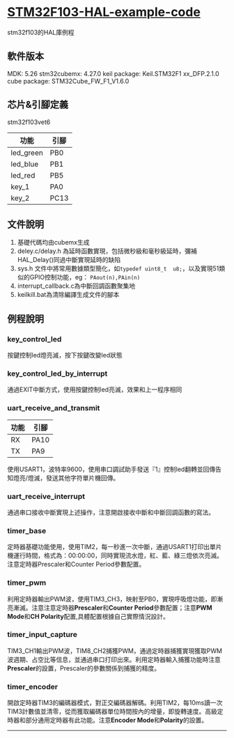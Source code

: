 # [STM32F103-HAL-example-code](https://github.com/StrangeChen/STM32F103-HAL-example-code)
stm32f103的HAL庫例程


## 軟件版本
MDK: 5.26
stm32cubemx: 4.27.0
keil package: Keil.STM32F1 xx_DFP.2.1.0
cube package: STM32Cube_FW_F1_V1.6.0
## 芯片&引腳定義
stm32f103vet6

|功能|引腳|
|---|---|
|led_green|PB0|
|led_blue|PB1|
|led_red |PB5|
|key_1|PA0|
|key_2|PC13|
## 文件說明
1. 基礎代碼均由cubemx生成
2. deley.c/delay.h 為延時函數實現，包括微秒級和毫秒級延時，彌補HAL_Delay()同過中斷實現延時的缺陷
3. sys.h 文件中將常用數據類型簡化，如`typedef uint8_t  u8;`，以及實現51類似的GPIO控制功能，eg：	`PAout(n),PAin(n) `
4. interrupt_callback.c為中斷回調函數聚集地
5. keilkill.bat為清除編譯生成文件的腳本
## 例程說明
### key_control_led
按鍵控制led燈亮滅，按下按鍵改變led狀態
### key_control_led_by_interrupt
通過EXIT中斷方式，使用按鍵控制led亮滅，效果和上一程序相同
### uart_receive_and_transmit
|功能 |引腳 |
|---|----|
|RX|PA10|
|TX|PA9|

使用USART1，波特率9600，使用串口調試助手發送『1』控制led翻轉並回傳告知燈亮/燈滅，發送其他字符單片機回傳。
### uart_receive_interrupt
通過串口接收中斷實現上述操作，注意開啟接收中斷和中斷回調函數的寫法。
### timer_base
定時器基礎功能使用，使用TIM2，每一秒進一次中斷，通過USART1打印出單片機運行時間，格式為：00:00:00，同時實現流水燈，紅、藍、綠三燈依次亮滅。注意定時器Prescaler和Counter Period參數配置。
### timer_pwm
利用定時器輸出PWM波，使用TIM3_CH3，映射至PB0，實現呼吸燈功能，即漸亮漸滅。注意注意定時器**Prescaler**和**Counter Period**參數配置；注意**PWM Mode**和**CH Polarity**配置,具體配置根據自己實際情況設計。
### timer_input_capture
TIM3_CH1輸出PWM波，TIM8_CH2捕獲PWM，通過定時器捕獲實現獲取PWM波週期、占空比等信息，並通過串口打印出來。利用定時器輸入捕獲功能時注意**Prescaler**的設置，Prescaler的參數關係到捕獲的精度。
### timer_encoder
開啟定時器TIM3的編碼器模式，對正交編碼器解碼。利用TIM2，每10ms讀一次TIM3計數值並清零，從而獲取編碼器單位時間按內的增量，即旋轉速度。高級定時器和部分通用定時器有此功能。注意**Encoder Mode**和**Polarity**的設置。
***